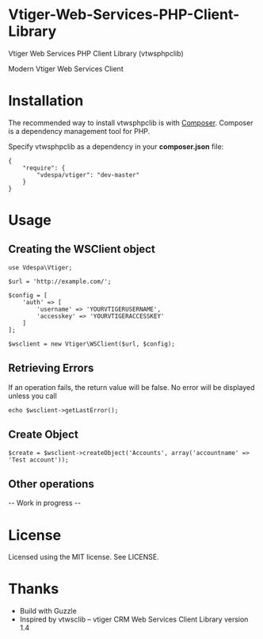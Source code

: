 Vtiger-Web-Services-PHP-Client-Library
======================================

Vtiger Web Services PHP Client Library (vtwsphpclib)

Modern Vtiger Web Services Client

# Installation

The recommended way to install vtwsphpclib is with [Composer](https://getcomposer.org/). Composer is a dependency management tool for PHP.

Specify vtwsphpclib as a dependency in your **composer.json** file:

	{
   		"require": {
      		"vdespa/vtiger": "dev-master"
   		}
	}

# Usage

## Creating the WSClient object
	use Vdespa\Vtiger;

	$url = 'http://example.com/';

	$config = [
		'auth' => [
			'username' => 'YOURVTIGERUSERNAME',
			'accesskey' => 'YOURVTIGERACCESSKEY'
		]
	];

	$wsclient = new Vtiger\WSClient($url, $config);

## Retrieving Errors

If an operation fails, the return value will be false. No error will be displayed unless you call

	echo $wsclient->getLastError();

## Create Object

	$create = $wsclient->createObject('Accounts', array('accountname' => 'Test account'));

## Other operations

-- Work in progress --

# License

Licensed using the MIT license. See LICENSE.

# Thanks
- Build with Guzzle
- Inspired by vtwsclib – vtiger CRM Web Services Client Library version 1.4
